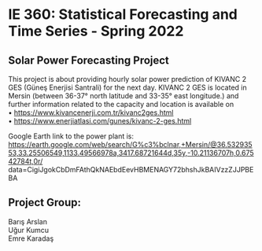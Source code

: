 # IE 360: Statistical Forecasting and Time Series - Spring 2022
## Solar Power Forecasting Project

This project is about providing hourly solar power prediction of KIVANC 2 GES (Güneş Enerjisi Santrali) for the next day. KIVANC 2 GES is located in Mersin (between 36-37° north latitude and 33-35° east longitude.) and further information related to the capacity and location is available on<br>
• https://www.kivancenerji.com.tr/kivanc2ges.html<br>
• https://www.enerjiatlasi.com/gunes/kivanc-2-ges.html<br>

Google Earth link to the power plant is:<br>
https://earth.google.com/web/search/G%c3%bclnar,+Mersin/@36.53293553,33.25506549,1133.49566978a,3417.68721644d,35y,-10.21136707h,0.67542784t,0r/ data=CigiJgokCbDmFAthQkNAEbdEevHBMENAGY72bhshJkBAIVzzZJJPBEBA<br>

## Project Group:
Barış Arslan<br>
Uğur Kumcu<br>
Emre Karadaş
